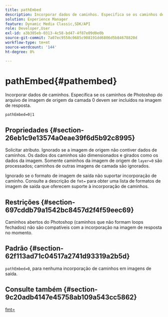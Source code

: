```yaml
---
title: pathEmbed
description: Incorporar dados de caminhos. Especifica se os caminhos de Photoshop do arquivo de imagem de origem da camada 0 devem ser incluídos na imagem de resposta.
solution: Experience Manager
feature: Dynamic Media Classic,SDK/API
role: Developer,User
exl-id: a3b305eb-0313-4c58-bd47-4f87e09d0e0b
source-git-commit: 7a07ec9550c0685c908191dd6806d5b84678820d
workflow-type: tm+mt
source-wordcount: '144'
ht-degree: 0%

---
```


# pathEmbed{#pathembed}

Incorporar dados de caminhos. Especifica se os caminhos de Photoshop do arquivo de imagem de origem da camada 0 devem ser incluídos na imagem de resposta.

`pathEmbed=0|1`

## Propriedades {#section-26eb1c9e13574a0eae39f6d5b92c8995}

Solicitar atributo. Ignorado se a imagem de origem não contiver dados de caminhos. Os dados dos caminhos são dimensionados e girados como os dados da imagem. Somente caminhos da imagem de origem de `layer=0` são processados; caminhos de outras imagens de camada são ignorados.

Ignorado se o formato de imagem de saída não suportar incorporação de caminho. Consulte a descrição de `fmt=` para obter uma lista de formatos de imagem de saída que oferecem suporte à incorporação de caminhos.

## Restrições {#section-697cddb79a1542bc8457d2f4f59eec69}

Caminhos abertos do Photoshop (caminhos que não formam loops fechados) não são compatíveis com a incorporação na imagem de resposta no momento.

## Padrão {#section-62f113ad71c04517a2741d93319a2b5d}

`pathEmbed=0`, para nenhuma incorporação de caminhos em imagens de saída.

## Consulte também {#section-9c20adb4147e45758ab109a543cc5862}

[fmt=](../../../../../is-api/http-ref/image-serving-api-ref/c-http-protocol-reference/c-command-reference/r-is-http-fmt.md#reference-cdf10043423b45ba9fe15157fb3ae37a)
